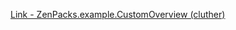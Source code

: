 [Link - ZenPacks.example.CustomOverview (cluther)](https://github.com/cluther/ZenPacks.example.CustomOverview)
